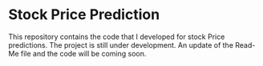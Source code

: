 # Stock Price Prediction

This repository contains the code that I developed for stock Price predictions.
The project is still under development. 
An update of the Read-Me file and the code will be coming soon.
